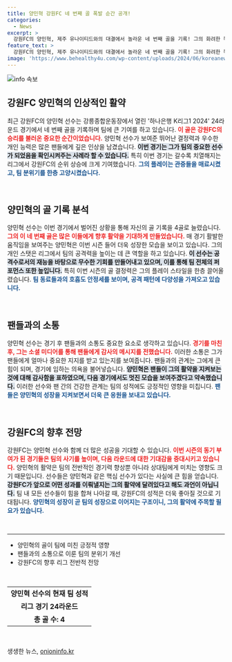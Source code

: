 ```yaml
---
title: 양민혁 강원FC 네 번째 골 폭발 순간 공개!
categories:
  - News
excerpt: >
  강원FC의 양민혁, 제주 유나이티드와의 대결에서 놀라운 네 번째 골을 기록! 그의 화려한 득점 현장을 놓치지 마세요!
feature_text: >
  강원FC의 양민혁, 제주 유나이티드와의 대결에서 놀라운 네 번째 골을 기록! 그의 화려한 득점 현장을 놓치지 마세요!
image: 'https://www.behealthy4u.com/wp-content/uploads/2024/06/koreanews.jpg'
---
```


<p><img src="https://www.behealthy4u.com/wp-content/uploads/2024/06/koreanews.jpg" alt="info 속보" /></p>

<h2 data-ke-size="size26">강원FC 양민혁의 인상적인 활약</h2>

<p data-ke-size="size16">최근 강원FC의 양민혁 선수는 강릉종합운동장에서 열린 '하나은행 K리그1 2024' 24라운드 경기에서 네 번째 골을 기록하며 팀에 큰 기여를 하고 있습니다. <b><span style="color: #ee2323;">이 골은 강원FC의 승리를 불러온 중요한 순간이었습니다.</span></b> 양민혁 선수가 보여준 뛰어난 결정력과 우수한 개인 능력은 많은 팬들에게 깊은 인상을 남겼습니다. <b><span style="background-color: #21538527;">이번 경기는 그가 팀의 중요한 선수가 되었음을 확인시켜주는 사례라 할 수 있습니다.</span></b> 특히 이번 경기는 갈수록 치열해지는 리그에서 강원FC의 순위 상승에 크게 기여했습니다. <b><span style="color: #1a5490;">그의 플레이는 관중들을 매료시켰고, 팀 분위기를 한층 고양시켰습니다.</span></b></p>

<p data-ke-size="size16">&nbsp;</p>

<h2 data-ke-size="size26">양민혁의 골 기록 분석</h2>

<p data-ke-size="size16">양민혁 선수는 이번 경기에서 벌어진 상황을 통해 자신의 골 기록을 4골로 늘렸습니다. <b><span style="color: #ee2323;">그의 이 네 번째 골은 많은 이들에게 향후 활약을 기대하게 만들었습니다.</span></b> 매 경기 활발한 움직임을 보여주는 양민혁은 이번 시즌 들어 더욱 성장한 모습을 보이고 있습니다. 그의 개인 스탯은 리그에서 팀의 공격력을 높이는 데 큰 역할을 하고 있습니다. <b><span style="background-color: #21538527;">이 선수는 공격수로서의 재능을 바탕으로 무수한 기회를 만들어내고 있으며, 이를 통해 팀 전체의 퍼포먼스 또한 높입니다.</span></b> 특히 이번 시즌의 골 결정력은 그의 플레이 스타일을 한층 끌어올렸습니다. <b><span style="color: #1a5490;">팀 동료들과의 호흡도 안정세를 보이며, 공격 패턴에 다양성을 가져오고 있습니다.</span></b></p>

<p data-ke-size="size16">&nbsp;</p>

<h2 data-ke-size="size26">팬들과의 소통</h2>

<p data-ke-size="size16">양민혁 선수는 경기 후 팬들과의 소통도 중요한 요소로 생각하고 있습니다. <b><span style="color: #ee2323;">경기를 마친 후, 그는 소셜 미디어를 통해 팬들에게 감사의 메시지를 전했습니다.</span></b> 이러한 소통은 그가 팬들에게 얼마나 중요한 지지를 받고 있는지를 보여줍니다. 팬들과의 관계는 그에게 큰 힘이 되며, 경기에 임하는 의욕을 불어넣습니다. <b><span style="background-color: #21538527;">양민혁은 팬들이 그의 활약을 지켜보는 것에 대해 감사함을 표하였으며, 다음 경기에서도 멋진 모습을 보여주겠다고 약속했습니다.</span></b> 이러한 선수와 팬 간의 건강한 관계는 팀의 성적에도 긍정적인 영향을 미칩니다. <b><span style="color: #1a5490;">팬들은 양민혁의 성장을 지켜보면서 더욱 큰 응원을 보내고 있습니다.</span></b></p>

<p data-ke-size="size16">&nbsp;</p>

<h2 data-ke-size="size26">강원FC의 향후 전망</h2>

<p data-ke-size="size16">강원FC는 양민혁 선수와 함께 더 많은 성공을 기대할 수 있습니다. <b><span style="color: #ee2323;">이번 시즌의 동기 부여가 된 경기들은 팀의 사기를 높이며, 다음 라운드에 대한 기대감을 증대시키고 있습니다.</span></b> 양민혁의 활약은 팀의 전반적인 경기력 향상뿐 아니라 상대팀에게 미치는 영향도 크기 때문입니다. 선수들은 양민혁과 같은 핵심 선수가 있다는 사실에 큰 힘을 얻습니다. <b><span style="background-color: #21538527;">강원FC가 앞으로 어떤 성과를 이뤄낼지는 그의 활약에 달려있다고 해도 과언이 아닙니다.</span></b> 팀 내 모든 선수들이 힘을 합쳐 나아갈 때, 강원FC의 성적은 더욱 좋아질 것으로 기대됩니다. <b><span style="color: #1a5490;">양민혁의 성장이 곧 팀의 성장으로 이어지는 구조이니, 그의 활약에 주목할 필요가 있습니다.</span></b></p>

<p data-ke-size="size16">&nbsp;</p>

<hr>

<ul>
  <li>양민혁의 골이 팀에 미친 긍정적 영향</li>
  <li>팬들과의 소통으로 이룬 팀의 분위기 개선</li>
  <li>강원FC의 향후 리그 전반적 전망</li>
</ul>

<p data-ke-size="size16">&nbsp;</p>

<table>
  <tr>
    <td style="text-align: center; height: 17px;"><b>양민혁 선수의 현재 팀 성적</b></td>
  </tr>
  <tr>
    <td style="text-align: center; height: 17px;"><b>리그 경기 24라운드</b></td>
  </tr>
  <tr>
    <td style="text-align: center; height: 17px;"><b>총 골 수: 4</b></td>
  </tr>
</table>

<p data-ke-size="size16">&nbsp;</p>
생생한 뉴스, <a href="https://onioninfo.kr" rel="dofollow">onioninfo.kr</a>


